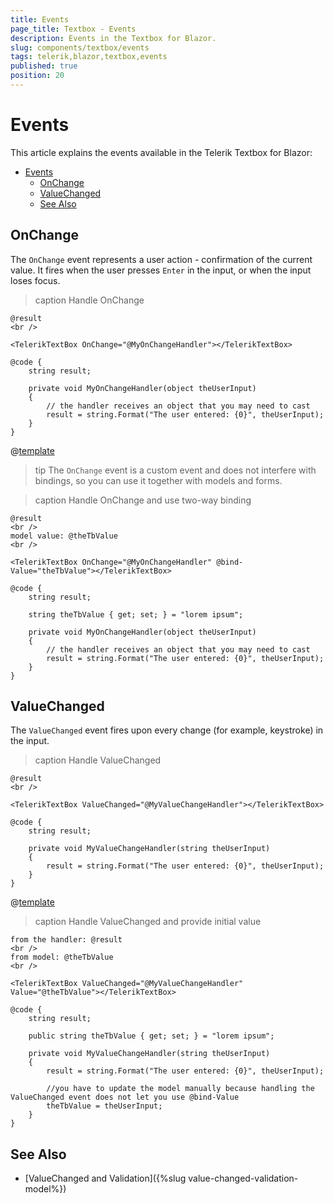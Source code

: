 ```yaml
---
title: Events
page_title: Textbox - Events
description: Events in the Textbox for Blazor.
slug: components/textbox/events
tags: telerik,blazor,textbox,events
published: true
position: 20
---
```


# Events

This article explains the events available in the Telerik Textbox for Blazor:

- [Events](#events)
  - [OnChange](#onchange)
  - [ValueChanged](#valuechanged)
  - [See Also](#see-also)

## OnChange

The `OnChange` event represents a user action - confirmation of the current value. It fires when the user presses `Enter` in the input, or when the input loses focus.

>caption Handle OnChange

````CSHTML
@result
<br />

<TelerikTextBox OnChange="@MyOnChangeHandler"></TelerikTextBox>

@code {
    string result;

    private void MyOnChangeHandler(object theUserInput)
    {
        // the handler receives an object that you may need to cast
        result = string.Format("The user entered: {0}", theUserInput);
    }
}
````

@[template](/_contentTemplates/common/general-info.md#event-callback-can-be-async)

>tip The `OnChange` event is a custom event and does not interfere with bindings, so you can use it together with models and forms.

>caption Handle OnChange and use two-way binding

````CSHTML
@result
<br />
model value: @theTbValue
<br />

<TelerikTextBox OnChange="@MyOnChangeHandler" @bind-Value="theTbValue"></TelerikTextBox>

@code {
    string result;

    string theTbValue { get; set; } = "lorem ipsum";

    private void MyOnChangeHandler(object theUserInput)
    {
        // the handler receives an object that you may need to cast
        result = string.Format("The user entered: {0}", theUserInput);
    }
}
````

## ValueChanged

The `ValueChanged` event fires upon every change (for example, keystroke) in the input.

>caption Handle ValueChanged

````CSHTML
@result
<br />

<TelerikTextBox ValueChanged="@MyValueChangeHandler"></TelerikTextBox>

@code {
    string result;

    private void MyValueChangeHandler(string theUserInput)
    {
        result = string.Format("The user entered: {0}", theUserInput);
    }
}
````

@[template](/_contentTemplates/common/general-info.md#event-callback-can-be-async)

>caption Handle ValueChanged and provide initial value

````CSHTML
from the handler: @result
<br />
from model: @theTbValue
<br />

<TelerikTextBox ValueChanged="@MyValueChangeHandler" Value="@theTbValue"></TelerikTextBox>

@code {
    string result;

    public string theTbValue { get; set; } = "lorem ipsum";

    private void MyValueChangeHandler(string theUserInput)
    {
        result = string.Format("The user entered: {0}", theUserInput);

        //you have to update the model manually because handling the ValueChanged event does not let you use @bind-Value
        theTbValue = theUserInput;
    }
}
````

## See Also

* [ValueChanged and Validation]({%slug value-changed-validation-model%})
